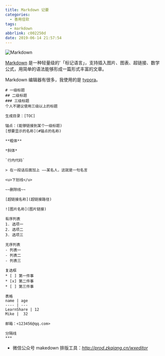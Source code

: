 ```yaml
---
title: Markdown 记要
categories:
  - 善用佳软
tags:
  - markdown
abbrlink: c002250d
date: 2019-06-14 21:57:54
---
```


![Markdown](http://image.shuiyujie.com/2019-06-14-22-01-01.png)

[Markdown](https://zh.wikipedia.org/wiki/Markdown) 是一种轻量级的'「标记语言」，支持插入图片、图表、超链接、数学公式，用简单的语法能够形成一篇形式丰富的文章。

Markdown 编辑器有很多，我使用的是 [typora](https://typora.io/)。

<!-- more -->

```
# 一级标题
## 二级标题
### 三级标题
个人不建议使用三级以上的标题

生成目录：[TOC]

锚点：(能够链接到某个一级标题)
[想要显示的名称](#锚点的名称)

**粗体**

*斜体*

`行内代码`

> 在一段话后面加上 ——某名人，这就是一句名言

<u>下划线</u>

~~删除线~~

[超链接名称](超链接路径)

![图片名称](图片链接)

有序列表
1. 选项一
2. 选项二
3. 选项三

无序列表
- 列表一
- 列表二
- 列表三

复选框
* [ ] 第一件事
* [x] 第二件事
* [ ] 第三件事

表格
name | age
---- | ---
LearnShare | 12
Mike |  32

邮箱：<123456@qq.com>

分隔线
***
```



- 微信公众号 makedown 排版工具：*http://prod.zkqiang.cn/wxeditor*